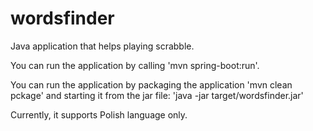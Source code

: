 # wordsfinder
Java application that helps playing scrabble.

You can run the application by calling 'mvn spring-boot:run'.

You can run the application by packaging the application 'mvn clean pckage' and starting it from the jar file: 'java -jar target/wordsfinder.jar'

Currently, it supports Polish language only.
